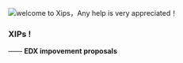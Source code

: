 #

<br>

![welcome to Xips，Any help is very appreciated！](/EDXFund/XIPs/wiki/images/amWiki-logo.png "欢迎使用amWiki！")  

### XIPs !
—— **EDX impovement proposals**  
